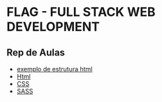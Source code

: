 # FLAG - FULL STACK WEB DEVELOPMENT
## Rep de Aulas

- [exemplo de estrutura html](/ex_de_estrutura_html/)
- [Html](/html/)
- [CSS](/css/)
- [SASS](/sass/)

